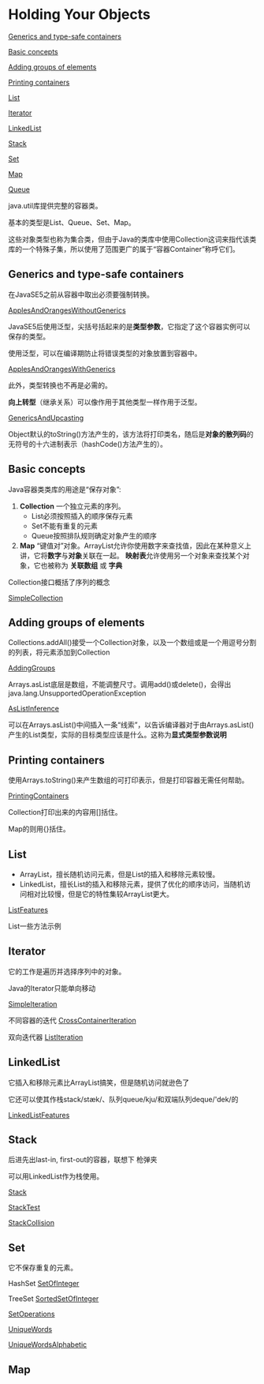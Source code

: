 # Holding Your Objects #

[Generics and type-safe containers](#)

[Basic concepts](#)

[Adding groups of elements](#)

[Printing containers](#)

[List](#)

[Iterator](#)

[LinkedList](#)

[Stack](#)

[Set](#)

[Map](#)

[Queue](#)

[](#)

[](#)

[](#)


java.util库提供完整的容器类。

基本的类型是List、Queue、Set、Map。

这些对象类型也称为集合类，但由于Java的类库中使用Collection这词来指代该类库的一个特殊子集，所以使用了范围更广的属于“容器Container”称呼它们。

## Generics and type-safe containers ##

在JavaSE5之前从容器中取出必须要强制转换。

[ApplesAndOrangesWithoutGenerics](ApplesAndOrangesWithoutGenerics.java)

JavaSE5后使用泛型，尖括号括起来的是**类型参数**，它指定了这个容器实例可以保存的类型。

使用泛型，可以在编译期防止将错误类型的对象放置到容器中。

[ApplesAndOrangesWithGenerics](ApplesAndOrangesWithGenerics.java)

此外，类型转换也不再是必需的。

**向上转型**（继承关系）可以像作用于其他类型一样作用于泛型。

[GenericsAndUpcasting](GenericsAndUpcasting.java)

Object默认的toString()方法产生的，该方法将打印类名，随后是**对象的散列码**的无符号的十六进制表示（hashCode()方法产生的）。

## Basic concepts ##

Java容器类类库的用途是“保存对象”:

1. **Collection** 一个独立元素的序列。
	- List必须按照插入的顺序保存元素
	- Set不能有重复的元素
	- Queue按照排队规则确定对象产生的顺序
2. **Map** “键值对”对象。ArrayList允许你使用数字来查找值，因此在某种意义上讲，它将**数字**与**对象**关联在一起。 **映射表**允许使用另一个对象来查找某个对象，它也被称为 **关联数组** 或 **字典**

Collection接口概括了序列的概念

[SimpleCollection](SimpleCollection.java)

## Adding groups of elements ##

Collections.addAll()接受一个Collection对象，以及一个数组或是一个用逗号分割的列表，将元素添加到Collection

[AddingGroups](AddingGroups.java)

Arrays.asList底层是数组，不能调整尺寸。调用add()或delete()，会得出  java.lang.UnsupportedOperationException

[AsListInference](AsListInference.java)

可以在Arrays.asList()中间插入一条“线索”，以告诉编译器对于由Arrays.asList()产生的List类型，实际的目标类型应该是什么。这称为**显式类型参数说明**

## Printing containers ##

使用Arrays.toString()来产生数组的可打印表示，但是打印容器无需任何帮助。

[PrintingContainers](PrintingContainers.java)

Collection打印出来的内容用[]括住。

Map的则用{}括住。


## List ##

- ArrayList，擅长随机访问元素，但是List的插入和移除元素较慢。
- LinkedList，擅长List的插入和移除元素，提供了优化的顺序访问，当随机访问相对比较慢，但是它的特性集较ArrayList更大。

[ListFeatures](ListFeatures.java)

List一些方法示例

## Iterator ##

它的工作是遍历并选择序列中的对象。

Java的Iterator只能单向移动

[SimpleIteration](SimpleIteration.java)

不同容器的迭代
[CrossContainerIteration](CrossContainerIteration.java)

双向迭代器 [ListIteration](ListIteration.java)

## LinkedList ##

它插入和移除元素比ArrayList搞笑，但是随机访问就逊色了

它还可以使其作栈stack/stæk/、队列queue/kju/和双端队列deque/'dek/的

[LinkedListFeatures](LinkedListFeatures.java)

## Stack ##

后进先出last-in, first-out的容器，联想下 枪弹夹

可以用LinkedList作为栈使用。

[Stack](../util/Stack.java)

[StackTest](StackTest.java)

[StackCollision](StackCollision.java)

## Set ##

它不保存重复的元素。

HashSet [SetOfInteger](SetOfInteger.java)

TreeSet [SortedSetOfInteger](SortedSetOfInteger.java)

[SetOperations](SetOperations.java)

[UniqueWords](UniqueWords.java)

[UniqueWordsAlphabetic](UniqueWordsAlphabetic.java)

## Map ##










